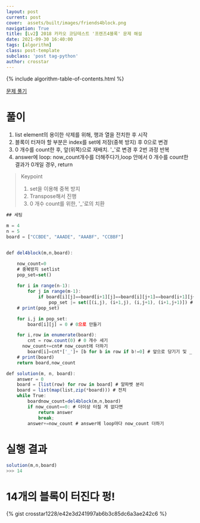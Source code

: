 ```yaml
---
layout: post
current: post
cover:  assets/built/images/friends4block.png
navigation: True
title: [Lv2] 2018 카카오 코딩테스트 '프렌즈4블록' 문제 해설
date: 2021-09-30 16:40:00
tags: [algorithm]
class: post-template
subclass: 'post tag-python'
author: crosstar
---
```


{% include algorithm-table-of-contents.html %}


[문제 풀기](https://programmers.co.kr/learn/courses/30/lessons/17679)


# 풀이
1. list element의 용이한 삭제를 위해, 행과 열을 전치한 후 시작
2. 블록이 터져야 할 부분은 index를 set에 저장(중복 방지) 후 0으로 변경
3. 0 개수를 count한 후, 앞(위쪽)으로 재배치. '_'로 변경 후 2번 과정 반복
4. answer에 loop: now_count개수를 더해주다가,loop 안에서 0 개수를 count한 결과가 0개일 경우, return




> Keypoint
> 1. set을 이용해 중복 방지
> 2. Transpose해서 진행
> 3. 0 개수 count를 위한, '_'로의 치환

~~~javascript
## 세팅

m = 4
n = 5
board = ["CCBDE", "AAADE", "AAABF", "CCBBF"]


def del4block(m,n,board):

    now_count=0
    # 중복방지 setlist
    pop_set=set()
  
    for i in range(n-1):
        for j in range(m-1):
            if board[i][j]==board[i+1][j]==board[i][j+1]==board[i+1][j+1] and board[i][j]!='_':
                pop_set |= set([(i,j), (i+1,j), (i,j+1), (i+1,j+1)]) # 터질 부분 indexing 
    # print(pop_set)  

    for i,j in pop_set:
        board[i][j] = 0 # 0으로 만들기

    for i,row in enumerate(board):
        cnt = row.count(0) # 0 개수 세기
      now_count+=cnt# now_count에 더하기
        board[i]=cnt*['_']+ [b for b in row if b!=0] # 앞으로 당기기 및 _ 로 치환하기(개수세기 위함)
    # print(board)
    return board,now_count

def solution(m, n, board):
    answer = 0
    board = [list(row) for row in board] # 알파벳 분리
    board = list(map(list,zip(*board))) # 전치
    while True:
        boardnow_count=del4block(m,n,board)
        if now_count==0: # 더이상 터질 게 없다면
            return answer 
            break;
        answer+=now_count # answer에 loop마다 now_count 더하기
~~~

# 실행 결과
~~~javascript
solution(m,n,board)
>>> 14
~~~
# 14개의 블록이 터진다 펑!

{% gist crosstar1228/e42e3d241997ab6b3c85dc6a3ae242c6 %}